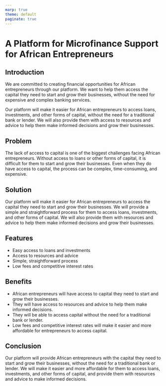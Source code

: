 ```yaml
---
marp: true
theme: default
paginate: true
---
```

# A Platform for Microfinance Support for African Entrepreneurs

## Introduction

We are committed to creating financial opportunities for African entrepreneurs through our platform. We want to help them access the capital they need to start and grow their businesses, without the need for expensive and complex banking services.

Our platform will make it easier for African entrepreneurs to access loans, investments, and other forms of capital, without the need for a traditional bank or lender. We will also provide them with access to resources and advice to help them make informed decisions and grow their businesses. 

## Problem

The lack of access to capital is one of the biggest challenges facing African entrepreneurs. Without access to loans or other forms of capital, it is difficult for them to start and grow their businesses. Even when they do have access to capital, the process can be complex, time-consuming, and expensive.

## Solution

Our platform will make it easier for African entrepreneurs to access the capital they need to start and grow their businesses. We will provide a simple and straightforward process for them to access loans, investments, and other forms of capital. We will also provide them with resources and advice to help them make informed decisions and grow their businesses.

## Features

- Easy access to loans and investments
- Access to resources and advice
- Simple, straightforward process 
- Low fees and competitive interest rates 

## Benefits

- African entrepreneurs will have access to capital they need to start and grow their businesses. 
- They will have access to resources and advice to help them make informed decisions.
- They will be able to access capital without the need for a traditional bank or lender. 
- Low fees and competitive interest rates will make it easier and more affordable for entrepreneurs to access capital. 

## Conclusion

Our platform will provide African entrepreneurs with the capital they need to start and grow their businesses, without the need for a traditional bank or lender. We will make it easier and more affordable for them to access loans, investments, and other forms of capital, and provide them with resources and advice to make informed decisions.
  